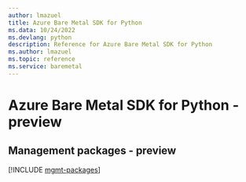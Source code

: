 ```yaml
---
author: lmazuel
title: Azure Bare Metal SDK for Python
ms.data: 10/24/2022
ms.devlang: python
description: Reference for Azure Bare Metal SDK for Python
ms.author: lmazuel
ms.topic: reference
ms.service: baremetal
---
```

# Azure Bare Metal SDK for Python - preview

## Management packages - preview
[!INCLUDE [mgmt-packages](bare-metal-mgmt-index.md)]
